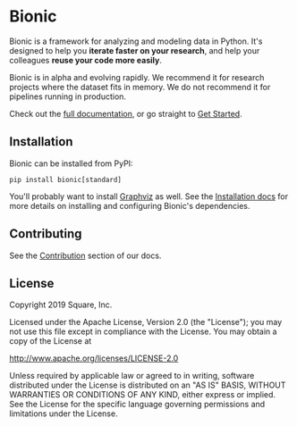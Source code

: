 # Bionic

Bionic is a framework for analyzing and modeling data in Python.  It's designed
to help you **iterate faster on your research**, and help your colleagues
**reuse your code more easily**.

Bionic is in alpha and evolving rapidly.  We recommend it for research projects
where the dataset fits in memory.  We do not recommend it for pipelines running
in production.

Check out the [full documentation](https://bionic.readthedocs.io/en/stable/),
or go straight to [Get
Started](https://bionic.readthedocs.io/en/stable/get-started.html).

## Installation

Bionic can be installed from PyPI:

    pip install bionic[standard]

You'll probably want to install [Graphviz](https://www.graphviz.org/) as well.
See the [Installation
docs](https://bionic.readthedocs.io/en/stable/get-started.html#installation)
for more details on installing and configuring Bionic's dependencies.

## Contributing

See the
[Contribution](https://bionic.readthedocs.io/en/stable/contributing.html)
section of our docs.

## License

Copyright 2019 Square, Inc.

Licensed under the Apache License, Version 2.0 (the "License");
you may not use this file except in compliance with the License.
You may obtain a copy of the License at

   http://www.apache.org/licenses/LICENSE-2.0

Unless required by applicable law or agreed to in writing, software
distributed under the License is distributed on an "AS IS" BASIS,
WITHOUT WARRANTIES OR CONDITIONS OF ANY KIND, either express or implied.
See the License for the specific language governing permissions and
limitations under the License.
